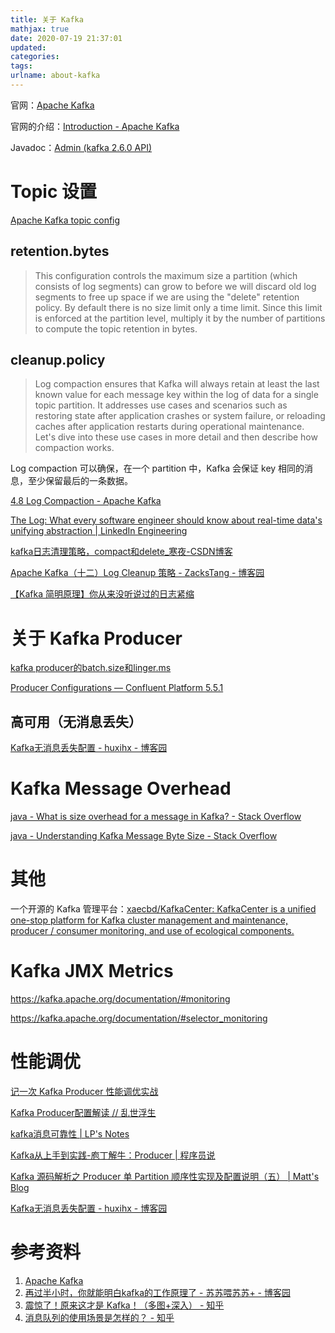 ```yaml
---
title: 关于 Kafka
mathjax: true
date: 2020-07-19 21:37:01
updated:
categories:
tags:
urlname: about-kafka
---
```




<!-- more -->

官网：[Apache Kafka](https://kafka.apache.org/)



官网的介绍：[Introduction - Apache Kafka](https://kafka.apache.org/intro)

Javadoc：[Admin (kafka 2.6.0 API)](http://kafka.apache.org/26/javadoc/index.html?org/apache/kafka/clients/admin/Admin.html)



# Topic 设置

[Apache Kafka topic config](http://kafka.apache.org/documentation.html#topicconfigs)



## retention.bytes

> This configuration controls the maximum size a partition (which consists of log segments) can grow to before we will discard old log segments to free up space if we are using the "delete" retention policy. By default there is no size limit only a time limit. Since this limit is enforced at the partition level, multiply it by the number of partitions to compute the topic retention in bytes.



## cleanup.policy

> Log compaction ensures that Kafka will always retain at least the last known value for each message key within the log of data for a single topic partition. It addresses use cases and scenarios such as restoring state after application crashes or system failure, or reloading caches after application restarts during operational maintenance. Let's dive into these use cases in more detail and then describe how compaction works.

Log compaction 可以确保，在一个 partition 中，Kafka 会保证 key 相同的消息，至少保留最后的一条数据。





[4.8 Log Compaction - Apache Kafka](https://kafka.apache.org/documentation/#compaction)

[The Log: What every software engineer should know about real-time data's unifying abstraction | LinkedIn Engineering](https://engineering.linkedin.com/distributed-systems/log-what-every-software-engineer-should-know-about-real-time-datas-unifying)



[kafka日志清理策略，compact和delete_寒夜-CSDN博客](https://blog.csdn.net/u013200380/article/details/106453013)

[Apache Kafka（十二）Log Cleanup 策略 - ZacksTang - 博客园](https://www.cnblogs.com/zackstang/p/11638127.html)

[【Kafka 简明原理】你从来没听说过的日志紧缩](https://juejin.cn/post/6844904003868835853)







# 关于 Kafka Producer

[kafka producer的batch.size和linger.ms](https://www.cnblogs.com/set-cookie/p/8902340.html)

[Producer Configurations — Confluent Platform 5.5.1](https://docs.confluent.io/current/installation/configuration/producer-configs.html)



## 高可用（无消息丢失）

[Kafka无消息丢失配置 - huxihx - 博客园](https://www.cnblogs.com/huxi2b/p/6056364.html)



# Kafka Message Overhead

[java - What is size overhead for a message in Kafka? - Stack Overflow](https://stackoverflow.com/questions/57472830/what-is-size-overhead-for-a-message-in-kafka)

[java - Understanding Kafka Message Byte Size - Stack Overflow](https://stackoverflow.com/questions/56675681/understanding-kafka-message-byte-size)



# 其他

一个开源的 Kafka 管理平台：[xaecbd/KafkaCenter: KafkaCenter is a unified one-stop platform for Kafka cluster management and maintenance, producer / consumer monitoring, and use of ecological components.](https://github.com/xaecbd/KafkaCenter)





# Kafka JMX Metrics

https://kafka.apache.org/documentation/#monitoring

https://kafka.apache.org/documentation/#selector_monitoring





# 性能调优

[记一次 Kafka Producer 性能调优实战](http://objcoding.com/2020/09/18/kafka-producer-performance-optimization/)

[Kafka Producer配置解读 // 乱世浮生](https://atbug.com/kafka-producer-config/#lingerms)

[kafka消息可靠性 | LP's Notes](http://www.lpnote.com/2017/01/15/reliability-of-kafka-message/)

[Kafka从上手到实践-庖丁解牛：Producer | 程序员说](https://www.devtalking.com/articles/kafka-practice-4/)

[Kafka 源码解析之 Producer 单 Partition 顺序性实现及配置说明（五） | Matt's Blog](https://matt33.com/2017/09/10/produccer-end/)

[Kafka无消息丢失配置 - huxihx - 博客园](https://www.cnblogs.com/huxi2b/p/6056364.html)





# 参考资料

1. [Apache Kafka](https://kafka.apache.org/)
2. [再过半小时，你就能明白kafka的工作原理了 - 苏苏喂苏苏+ - 博客园](https://www.cnblogs.com/sujing/p/10960832.html)
3. [震惊了！原来这才是 Kafka！（多图+深入） - 知乎](https://zhuanlan.zhihu.com/p/158936520)
4. [消息队列的使用场景是怎样的？ - 知乎](https://www.zhihu.com/question/34243607)